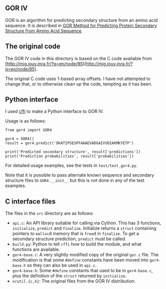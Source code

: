 ## GOR IV

GOR is an algorithm for predicting secondary structure from an amino acid
sequence. It is described in
[GOR Method for Predicting Protein Secondary Structure from Amino Acid Sequence](http://www.ulb.ac.be/di/map/tlenaert/Home_Tom_Lenaerts/INFO-F-208_files/1996%20Garnier.pdf).

## The original code

The GOR IV code in this directory is based on the C code available from
[http://mig.jouy.inra.fr/?q=en/node/85](http://mig.jouy.inra.fr/?q=en/node/85).

The original C code uses 1-based array offsets. I have not attempted to
change that, or to otherwise clean up the code, tempting as it has been.

## Python interface

I used [cffi](https://cffi.readthedocs.org/en/latest/index.html) to make a
Python interface to GOR IV.

Usage is as follows:

```
from gor4 import GOR4

gor4 = GOR4()
result = gor4.predict('DKATIPSESPFAAAEVADGAIVVDIAKMKYETP')

print('Predicted secondary structure', result['predictions'])
print('Prediction probabilities', result['probabilities'])
```

For detailed usage examples, see the tests in `test/test_gor4.py`.

Note that it is possible to pass alternate known sequence and secondary
structure files to `GOR4.__init__` but this is not done in any of the test
examples.

## C interface files

The files in the `src` directory are as follows:

* `api.c`: An API library suitable for calling via Cython. This has 3
  functions, `initialize`, `predict` and `finalize`.  Initialize returns a
  `struct` containing pointers to `malloc`d memory that is `free`d in
  `finalize`. To get a secondary structure prediction, `predict` must be
  called.
* `build.py`: Python to tell `cffi` how to build the module, and what functions
  are available.
* `gor4-base.c`: A very slightly modified copy of the original `gor.c` file.  The
  modification is that some `#define` constants have been moved into `gor4-base.h`
  so they can also be used in `api.c`.
* `gor4-base.h`: Some `#define` constants that used to be in `gor4-base.c`, plus
  the definition of the `struct` returned by `initialize`.
* `nrutil.{c,h}`: The original files from the GOR IV distribution.
